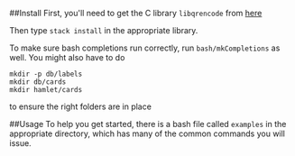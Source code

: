 ##Install
First, you'll need to get the C library `libqrencode` from [here](https://github.com/fukuchi/libqrencode)

Then type `stack install` in the appropriate library.

To make sure bash completions run correctly, run `bash/mkCompletions` as well. You might also have to do

```
mkdir -p db/labels
mkdir db/cards
mkdir hamlet/cards
```

to ensure the right folders are in place

##Usage
To help you get started, there is a bash file called `examples` in the appropriate directory, which has many of the common commands you will issue. 
